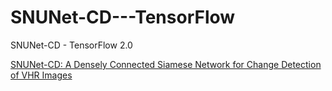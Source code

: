 # SNUNet-CD---TensorFlow
SNUNet-CD - TensorFlow 2.0


[SNUNet-CD: A Densely Connected Siamese Network for Change Detection of VHR Images](https://ieeexplore.ieee.org/document/9355573)
